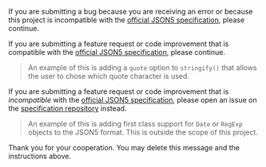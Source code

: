 If you are submitting a bug because you are receiving an error or because this
project is incompatible with the [official JSON5 specification][spec], please
continue.

If you are submitting a feature request or code improvement that is compatible
with the [official JSON5 specification][spec], please continue.

> An example of this is adding a `quote` option to `stringify()` that allows the
> user to chose which quote character is used.

If you are submitting a feature request or code improvement that is
_incompatible_ with the [official JSON5 specification][spec], please open an
issue on the [specification repository](https://github.com/json5/json5-spec)
instead.

> An example of this is adding first class support for `Date` or `RegExp`
> objects to the JSON5 format. This is outside the scope of this project.

[spec]: https://spec.json5.org/

Thank you for your cooperation. You may delete this message and the instructions
above.
